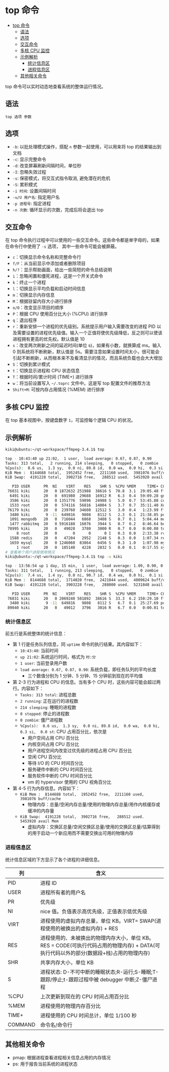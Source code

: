 # top 命令

- [top 命令](#top-%e5%91%bd%e4%bb%a4)
  - [语法](#%e8%af%ad%e6%b3%95)
  - [选项](#%e9%80%89%e9%a1%b9)
  - [交互命令](#%e4%ba%a4%e4%ba%92%e5%91%bd%e4%bb%a4)
  - [多核 CPU 监控](#%e5%a4%9a%e6%a0%b8-cpu-%e7%9b%91%e6%8e%a7)
  - [示例解析](#%e7%a4%ba%e4%be%8b%e8%a7%a3%e6%9e%90)
    - [统计信息区](#%e7%bb%9f%e8%ae%a1%e4%bf%a1%e6%81%af%e5%8c%ba)
    - [进程信息区](#%e8%bf%9b%e7%a8%8b%e4%bf%a1%e6%81%af%e5%8c%ba)
  - [其他相关命令](#%e5%85%b6%e4%bb%96%e7%9b%b8%e5%85%b3%e5%91%bd%e4%bb%a4)

top 命令可以实时动态地查看系统的整体运行情况。

## 语法

`top 选项 参数`

## 选项

- `-b`: 以批处理模式操作，搭配 `n` 参数一起使用，可以用来将 top 的结果输出到文档
- `-c`: 显示完整命令
- `-d`: 改变屏幕刷新间隔时间，单位秒
- `-I`: 忽略失效过程
- `-s`: 保密模式，将交互式指令取消, 避免潜在的危机
- `-S`: 累积模式
- `-i 时间`: 设置间隔时间
- `-u/U 用户名`: 指定用户名
- `-p 进程号`: 指定进程
- `-n 次数`: 循环显示的次数，完成后将会退出 top

## 交互命令

在 top 命令执行过程中可以使用的一些交互命令。这些命令都是单字母的，如果在命令行中使用了 `-s` 选项， 其中一些命令可能会被屏蔽。

- `c`：切换显示命令名称和完整命令行
- `f/F`：从当前显示中添加或者删除项目
- `h/?`：显示帮助画面，给出一些简短的命令总结说明
- `i`：忽略闲置和僵死进程，这是一个开关式命令
- `k`：终止一个进程
- `l`：切换显示平均负载和启动时间信息
- `m`：切换显示内存信息
- `M`：根据驻留内存大小进行排序
- `o/O`：改变显示项目的顺序
- `P`：根据 CPU 使用百分比大小 (%CPU) 进行排序
- `q`：退出程序
- `r`：重新安排一个进程的优先级别。系统提示用户输入需要改变的进程 PID 以及需要设置的进程优先级值。输入一个正值将使优先级降低，反之则可以使该进程拥有更高的优先权。默认值是 10
- `s`：改变两次刷新之间的延迟时间(单位 s)，如果有小数，就换算成 ms。输入 0 则系统将不断刷新，默认值是 5s。需要注意如果设置时间太小，很可能会引起不断刷新，从而根本来不及看清显示的情况，而且系统负载也会大大增加
- `S`：切换到累计模式
- `t`：切换显示进程和 CPU 状态信息
- `T`：根据时间/累计时间 (TIME+) 进行排序
- `w`：将当前设置写入 `~/.toprc` 文件中。这是写 top 配置文件的推荐方法
- `Shift+M`: 可按内存占用情况 (%MEM) 进行排序

## 多核 CPU 监控

在 top 基本视图中，按键盘数字 `1`，可监控每个逻辑 CPU 的状况。

## 示例解析

```sh
kiki@ubuntu:~/qt-workspace/ffmpeg-3.4.1$ top

top - 10:43:40 up 21:02,  1 user,  load average: 0.67, 0.87, 0.90
Tasks: 313 total,   2 running, 214 sleeping,   0 stopped,   0 zombie
%Cpu(s):  8.6 us,  1.3 sy,  0.0 ni, 89.8 id,  0.0 wa,  0.0 hi,  0.3 si,  0.0 st
KiB Mem :  8144688 total,  1952452 free,  2211160 used,  3981076 buff/cache
KiB Swap:  4191228 total,  3902716 free,   288512 used.  5453920 avail Mem

   PID USER      PR  NI    VIRT    RES    SHR S  %CPU %MEM     TIME+ COMMAND
 76031 kiki      20   0 1872632 251988  38616 S  70.8  3.1  29:05.48 ffplay
  6491 kiki      20   0  691980  29688  16912 R   6.3  0.4  59:09.28 gnome-terminal-
  3586 kiki      20   0 1351776  59896  24988 S   5.0  0.7  53:45.88 compiz
  1533 root      20   0  574116  56816  14004 S   3.7  0.7  35:11.40 Xorg
 76179 kiki      20   0  239760  34608  12512 S   3.0  0.4   1:23.99 ffmpeg
  3480 kiki       9 -11  649816   9808   8112 S   2.3  0.1  21:38.05 pulseaudio
  1091 mongodb   20   0  716044   6868   3408 S   0.7  0.1   5:04.44 mongod
  1477 rabbitmq  20   0 5916188  16076   3944 S   0.7  0.2   8:46.64 beam.smp  
 78995 kiki      20   0   49028   3780   3000 R   0.7  0.0   0:00.08 top
     8 root      20   0       0      0      0 I   0.3  0.0   2:33.38 rcu_sched
  1588 redis     20   0   47204   2952   2148 S   0.3  0.0   1:07.34 redis-server
  1659 mysql     20   0 1246060  83864   6456 S   0.3  1.0   1:07.98 mysqld
     1 root      20   0  185140   4228   2832 S   0.0  0.1   0:17.55 systemd
# 查看单个用户进程使用情况
kiki@ubuntu:~/qt-workspace/ffmpeg-3.4.1$ top -u kiki

top - 13:56:54 up 1 day, 15 min,  1 user,  load average: 1.09, 0.90, 0.87
Tasks: 311 total,   1 running, 213 sleeping,   0 stopped,   0 zombie
%Cpu(s):  7.4 us,  1.4 sy,  0.0 ni, 90.7 id,  0.4 wa,  0.0 hi,  0.1 si,  0.0 st
KiB Mem :  8144688 total,  1714020 free,  2421044 used,  4009624 buff/cache
KiB Swap:  4191228 total,  3903228 free,   288000 used.  5231848 avail Mem

   PID USER      PR  NI    VIRT    RES    SHR S  %CPU %MEM     TIME+ COMMAND
 76031 kiki      20   0 2069240 501892  38616 S  33.3  6.2 150:29.10 ffplay
  3480 kiki       9 -11  649816   9808   8112 S   6.7  0.1  25:27.69 pulseaudio
 89040 kiki      20   0   49012   3796   3016 R   6.7  0.0   0:00.01 top
```

### 统计信息区

前五行是系统整体的统计信息：

- 第 1 行是任务队列信息，同 `uptime` 命令的执行结果。其内容如下：
  - `10:43:40`: 当前时间
  - `up 21:02`: 系统运行时间，格式为 `时:分`
  - `1 user`: 当前登录用户数
  - `load average: 0.67, 0.87, 0.90`: 系统负载，即任务队列的平均长度
    - 三个数值分别为 1 分钟、5 分钟、15 分钟前到现在的平均值
- 第 2-3 行为进程和 CPU 的信息。当有多个 CPU 时，这些内容可能会超过两行。内容如下：
  - `Tasks: 313 total`: 进程总数
  - `2 running`: 正在运行的进程数
  - `214 sleeping`: 睡眠的进程数
  - `0 stopped`: 停止的进程数
  - `0 zombie`: 僵尸进程数
  - `%Cpu(s):  8.6 us,  1.3 sy,  0.0 ni, 89.8 id,  0.0 wa,  0.0 hi,  0.3 si,  0.0 st`: CPU 占用百分比，依次是
    - 用户空间占用 CPU 百分比
    - 内核空间占用 CPU 百分比
    - 用户进程空间内改变过优先级的进程占用 CPU 百分比
    - 空闲 CPU 百分比
    - 等待 I/O 的 CPU 时间百分比
    - 服务硬件中断的 CPU 时间百分比
    - 服务软件中断的 CPU 时间百分比
    - vm 的 hypervisor 使用的 CPU 视角百分比
- 第 4-5 行为内存信息。内容如下：
  - `KiB Mem :  8144688 total,  1952452 free,  2211160 used,  3981076 buff/cache`
    - 物理内存：总量/空闲内存总量/使用的物理内存总量/用作内核缓存或缓冲的内存量
  - `KiB Swap:  4191228 total,  3902716 free,   288512 used.  5453920 avail Mem`
    - 虚拟内存：交换区总量/空闲交换区总量/使用的交换区总量/估算得到的用于启动一个新应用而不需要交换出可用的物理内存

### 进程信息区

统计信息区域的下方显示了各个进程的详细信息。

| 列 | 含义 |
| --- | --- |
| PID | 进程 ID |
| USER | 进程所有者的用户名 |
| PR | 优先级 |
| NI | nice 值。负值表示高优先级，正值表示低优先级 |
| VIRT | 进程使用的虚拟内存总量，单位 KB。VIRT= SWAP(进程使用的被换出的虚拟内存) + RES |
| RES | 进程使用的、未被换出的物理内存大小，单位 KB。RES = CODE(可执行代码占用的物理内存) + DATA(可执行代码以外的部分(数据段+栈)占用的物理内存) |
| SHR | 共享内存大小，单位 KB |
| S | 进程状态: D-不可中断的睡眠状态;R-运行;S-睡眠;T-跟踪/停止;t-跟踪过程中被 debugger 中断;Z-僵尸进程 |
| %CPU | 上次更新到现在的 CPU 时间占用百分比 |
| %MEM | 进程使用的物理内存百分比 |
| TIME+ | 进程使用的 CPU 时间总计，单位 1/100 秒 |
| COMMAND | 命令名/命令行 |

## 其他相关命令

- pmap: 根据进程查看进程相关信息占用的内存情况
- ps: 用于报告当前系统的进程状态
